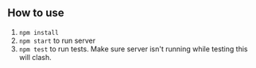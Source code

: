 ## How to use
1. `npm install`
2. `npm start` to run server
3. `npm test` to run tests. Make sure server isn't running while testing this will clash.
